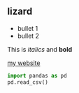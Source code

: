 ## lizard

* bullet 1
* bullet 2

This is *italics* and **bold**

[my website](http://google.com)

```python
import pandas as pd
pd.read_csv()
```
